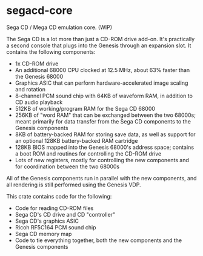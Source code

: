 # segacd-core

Sega CD / Mega CD emulation core. (WIP)

The Sega CD is a lot more than just a CD-ROM drive add-on. It's practically a second console that plugs into the Genesis through an expansion slot. It contains the following components:
* 1x CD-ROM drive
* An additional 68000 CPU clocked at 12.5 MHz, about 63% faster than the Genesis 68000
* Graphics ASIC that can perform hardware-accelerated image scaling and rotation
* 8-channel PCM sound chip with 64KB of waveform RAM, in addition to CD audio playback
* 512KB of working/program RAM for the Sega CD 68000
* 256KB of "word RAM" that can be exchanged between the two 68000s; meant primarily for data transfer from the Sega CD components to the Genesis components
* 8KB of battery-backed RAM for storing save data, as well as support for an optional 128KB battery-backed RAM cartridge
* 128KB BIOS mapped into the Genesis 68000's address space; contains a boot ROM and routines for controlling the CD-ROM drive
* Lots of new registers, mostly for controlling the new components and for coordination between the two 68000s

All of the Genesis components run in parallel with the new components, and all rendering is still performed using the Genesis VDP.
 
This crate contains code for the following:
* Code for reading CD-ROM files
* Sega CD's CD drive and CD "controller"
* Sega CD's graphics ASIC
* Ricoh RF5C164 PCM sound chip
* Sega CD memory map
* Code to tie everything together, both the new components and the Genesis components
